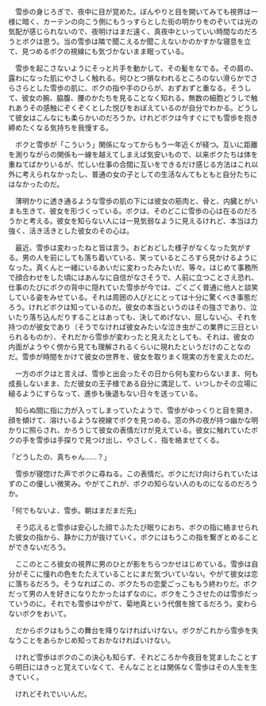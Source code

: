 　雪歩の身じろぎで、夜中に目が覚めた。ぼんやりと目を開いてみても視界は一様に暗く、カーテンの向こう側にもうっすらとした街の明かりをのぞいては光の気配が感じられないので、夜明けはまだ遠く、真夜中といっていい時間なのだろうとボクは思う。当の雪歩は隣で聞こえるか聞こえないかのかすかな寝息を立て、見つめるボクの視線にも気づかないまま眠っている。

　雪歩を起こさないようにそっと片手を動かして、その髪をなでる。その肩の、露わになった肌にやさしく触れる。何ひとつ損なわれるところのない滑らかでさらさらとした雪歩の肌に、ボクの指や手のひらが、おずおずと重なる。そうして、彼女の腕、脇腹、腰のかたちを見ることなく知れる。無数の細胞どうしで触れあうその感触にぞくぞくとした悦びをおぼえているのが自分でわかる。どうして彼女はこんなにも柔らかいのだろうか。けれどボクは今すぐにでも雪歩を抱き締めたくなる気持ちを我慢する。

　ボクと雪歩が「こういう」関係になってからもう一年近くが経つ。互いに距離を測りながらの関係も一線を越えてしまえば気安いもので、以来ボクたちは体を重ねてばかりいるが、忙しい仕事の合間に互いをできるだけ感じる方法はこれ以外に考えられなかったし、普通の女の子としての生活なんてもともと自分たちにはなかったのだ。

　薄明かりに透き通るような雪歩の肌の下には彼女の筋肉と、骨と、内臓とがいまも生きて、彼女を形づくっている。ボクは、そのどこに雪歩の心は在るのだろうかと考える。彼女を知らない人には一見気弱なように見えるけれど、本当は力強く、活き活きとした彼女のその心は。

　最近、雪歩は変わったねと皆は言う。おどおどした様子がなくなった気がする。男の人を前にしても落ち着いている、笑っているところすら見かけるようになった。真くんと一緒にいるあいだに変わったみたいだ、等々。はじめて事務所で顔合わせをした頃にはあんなに自信がなさそうで、人前に立つことさえ恐れ、仕事のたびにボクの背中に隠れていた雪歩が今では、ごくごく普通に他人と談笑している姿をみせている。それは周囲の人びとにとっては十分に驚くべき事態だろう。けれどボクは知っているのだ。彼女の本当というのはその強さであり、泣いたり落ち込んだりすることはあっても、決してめげない、屈しない心、それを持つのが彼女であり（そうでなければ彼女みたいな泣き虫がこの業界に三日といられるものか）、それだから雪歩が変わったと見えたとしても、それは、彼女の内面がようやく傍から見ても理解されるくらいに現れたというだけのことなのだ。雪歩が時間をかけて彼女の世界を、彼女を取りまく現実の方を変えたのだ。

　一方のボクはと言えば、雪歩と出会ったその日から何も変わらないまま、何も成長しないまま、ただ彼女の王子様である自分に満足して、いつしかその立場に縋るようにすらなって、進歩も後退もない日々を送っている。

　知らぬ間に指に力が入ってしまっていたようで、雪歩がゆっくりと目を開き、顔を傾けて、溶けいるような視線でボクを見つめる。窓の外の夜が持つ幽かな明かりに照らされ、かろうじて彼女の表情だけが見えている。彼女に触れていたボクの手を雪歩は手探りで見つけ出し、やさしく、指を絡ませてくる。

「どうしたの、真ちゃん……？」

　雪歩が寝惚けた声でボクに尋ねる。この表情だ。ボクにだけ向けられていたはずのこの優しい微笑み。やがてこれが、ボクの知らない人のものになるのだろうか。

「何でもないよ、雪歩。朝はまだまだ先」

　そう応えると雪歩は安心した顔でふたたび眠りにおち、ボクの指に絡ませられた彼女の指から、静かに力が抜けていく。ボクにはもうこの指を繋ぎとめることができないだろう。

　ここのところ彼女の視界に男のひとが影をちらつかせはじめている。雪歩は自分がそこに憧れの色をたたえていることにまだ気づいていない。やがて彼女は恋に落ちるだろう。そうなればこの、ボクたちの恋愛ごっこももう終わりだ。ボクだって男の人を好きになりたかったはずなのに。ボクをこうさせたのは雪歩だっていうのに。それでも雪歩はやがて、菊地真という代償を捨てるだろう。変わらないボクをおいて。

　だからボクはもうこの舞台を降りなければいけない。ボクがこれから雪歩を失なうことをあらかじめ知っておかなければいけない。

　けれど雪歩はボクのこの決心も知らず、それどころか今夜目を覚ましたことすら明日にはきっと覚えていなくて、そんなこととは関係なく雪歩はその人生を生きていく。

　けれどそれでいいんだ。
